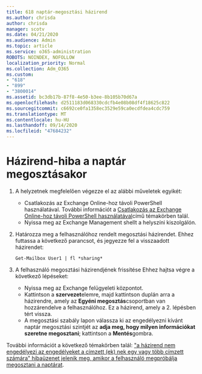```yaml
---
title: 618 naptár-megosztási házirend
ms.author: chrisda
author: chrisda
manager: scotv
ms.date: 04/21/2020
ms.audience: Admin
ms.topic: article
ms.service: o365-administration
ROBOTS: NOINDEX, NOFOLLOW
localization_priority: Normal
ms.collection: Adm_O365
ms.custom:
- "618"
- "899"
- "3800014"
ms.assetid: bc3db17b-87f8-4e50-b3ee-8b105b70d67a
ms.openlocfilehash: d2511183d068330cdcfb4e08b08df4f18625c822
ms.sourcegitcommit: c6692ce0fa1358ec3529e59ca0ecdfdea4cdc759
ms.translationtype: MT
ms.contentlocale: hu-HU
ms.lasthandoff: 09/14/2020
ms.locfileid: "47684232"
---
```

# <a name="policy-error-when-sharing-a-calendar"></a>Házirend-hiba a naptár megosztásakor

1. A helyzetnek megfelelően végezze el az alábbi műveletek egyikét:
    - Csatlakozás az Exchange Online-hoz távoli PowerShell használatával. További információt a [Csatlakozás az Exchange Online-hoz távoli PowerShell használatával](https://technet.microsoft.com/library/jj984289%28v=exchg.160%29.aspx)című témakörben talál.
    - Nyissa meg az Exchange Management shellt a helyszíni kiszolgálón.
2. Határozza meg a felhasználóhoz rendelt megosztási házirendet. Ehhez futtassa a következő parancsot, és jegyezze fel a visszaadott házirendet:

    `
    Get-Mailbox User1 | fl *sharing*
    `

3. A felhasználó megosztási házirendjének frissítése Ehhez hajtsa végre a következő lépéseket:
    - Nyissa meg az Exchange felügyeleti központot.
    - Kattintson a **szervezet**elemre, majd kattintson duplán arra a házirendre, amely az **Egyéni megosztás**csoportban van hozzárendelve a felhasználóhoz. Ez a házirend, amely a 2. lépésben tért vissza.
    - A megosztási szabály lapon válassza ki az engedélyezni kívánt naptár megosztási szintjét az **adja meg, hogy milyen információkat szeretne megosztani**; kattintson a **Mentés**gombra.

További információt a következő témakörben talál: ["a házirend nem engedélyezi az engedélyeket a címzett (ek) nek egy vagy több címzett számára" hibaüzenet jelenik meg, amikor a felhasználó megpróbálja megosztani a naptárat](https://docs.microsoft.com/exchange/troubleshoot/calendar-sharing/policy-permissions-issue).
